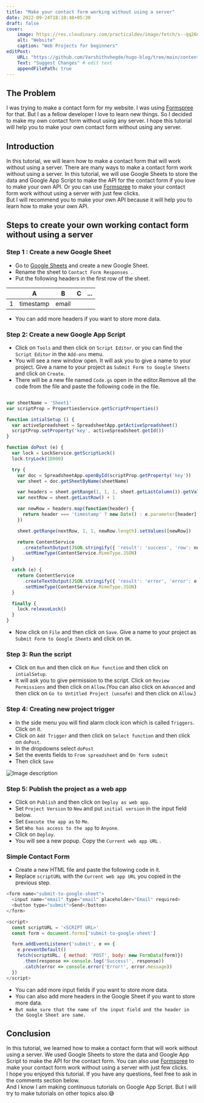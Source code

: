 ```yaml
---
title: "Make your contact form working without using a server"
date: 2022-09-24T18:10:48+05:30
draft: false
cover: 
    image: https://res.cloudinary.com/practicaldev/image/fetch/s--qq26nJlf--/c_imagga_scale,f_auto,fl_progressive,h_420,q_auto,w_1000/https://dev-to-uploads.s3.amazonaws.com/uploads/articles/tf75xoqnbp955j5n2jps.png
    alt: "Website"
    caption: "Web Projects for beginners"
editPost:
    URL: "https://github.com/Varshithvhegde/hugo-blog/tree/main/content"
    Text: "Suggest Changes" # edit text
    appendFilePath: true
---
```


## The Problem

I was trying to make a contact form for my website. I was using [Formspree](https://formspree.io/) for that. But I as a fellow developer I love to learn new things. So I decided to make my own contact form without using any server. I hope this tutorial will help you to make your own contact form without using any server.

## Introduction

In this tutorial, we will learn how to make a contact form that will work without using a server.
There are many ways to make a contact form work without using a server. In this tutorial, we will use Google Sheets to store the data and Google App Script to make the API for the contact form if you love to make your own API.
Or you can use [Formspree](https://formspree.io/) to make your contact form work without using a server with just few clicks.  
But I will recommend you to make your own API because it will help you to learn how to make your own API.

## Steps to create your own working contact form without using a server

### Step 1 : Create a new Google Sheet

- Go to [Google Sheets](https://docs.google.com/spreadsheets/u/0/) and create a new Google Sheet.
- Rename the sheet to `Contact Form Responses `.
- Put the following headers in the first row of the sheet.

|   |     A     |   B   | C | ... |
|---|:---------:|:-----:|:-:|:---:|
| 1 | timestamp | email |   |     |

- You can add more headers if you want to store more data.

### Step 2: Create a new Google App Script

- Click on `Tools` and then click on `Script Editor`. or you can find the `Script Editor` in the `Add-ons` menu.
- You will see a new window open. It will ask you to give a name to your project. Give a name to your project as `Submit Form to Google Sheets` and click on `Create`.
- There will be a new file named `Code.gs` open in the editor.Remove all the code from the file and paste the following code in the file.

```js

var sheetName = 'Sheet1'
var scriptProp = PropertiesService.getScriptProperties()

function intialSetup () {
  var activeSpreadsheet = SpreadsheetApp.getActiveSpreadsheet()
  scriptProp.setProperty('key', activeSpreadsheet.getId())
}

function doPost (e) {
  var lock = LockService.getScriptLock()
  lock.tryLock(10000)

  try {
    var doc = SpreadsheetApp.openById(scriptProp.getProperty('key'))
    var sheet = doc.getSheetByName(sheetName)

    var headers = sheet.getRange(1, 1, 1, sheet.getLastColumn()).getValues()[0]
    var nextRow = sheet.getLastRow() + 1

    var newRow = headers.map(function(header) {
      return header === 'timestamp' ? new Date() : e.parameter[header]
    })

    sheet.getRange(nextRow, 1, 1, newRow.length).setValues([newRow])

    return ContentService
      .createTextOutput(JSON.stringify({ 'result': 'success', 'row': nextRow }))
      .setMimeType(ContentService.MimeType.JSON)
  }

  catch (e) {
    return ContentService
      .createTextOutput(JSON.stringify({ 'result': 'error', 'error': e }))
      .setMimeType(ContentService.MimeType.JSON)
  }

  finally {
    lock.releaseLock()
  }
}
```

- Now click on `File` and then click on `Save`. Give a name to your project as `Submit Form to Google Sheets` and click on `OK`.

### Step 3: Run the script

- Click on `Run` and then click on `Run function` and then click on `intialSetup`.
- It will ask you to give permission to the script. Click on `Review Permissions` and then click on `Allow`.(You can also click on `Advanced` and then click on `Go to Untitled Project (unsafe)` and then click on `Allow`.)

### Step 4: Creating new project trigger

- In the side menu you will find alarm clock icon which is called `Triggers`. Click on it.
- Click on `Add Trigger` and then click on `Select function` and then click on `doPost`.
- In the dropdowns select `doPost`
- Set the events fields to `From spreadsheet` and `On form submit`
- Then click `Save`


![Image description](https://dev-to-uploads.s3.amazonaws.com/uploads/articles/gs9dwm9qn2l4n46tfht2.png)





### Step 5: Publish the project as a web app

- Click on `Publish` and then click on `Deploy as web app`.
- Set `Project Version` to `New` and put `initial version` in the input field below.
- Set `Execute the app as` to `Me`.
- Set `Who has access to the app` to `Anyone`.
- Click on `Deploy`.
- You will see a new popup. Copy the `Current web app URL` .

### Simple Contact Form

- Create a new HTML file and paste the following code in it.
- Replace `scriptURL` with the `Current web app URL` you copied in the previous step.

```js
<form name="submit-to-google-sheet">
  <input name="email" type="email" placeholder="Email" required>
  <button type="submit">Send</button>
</form>

<script>
  const scriptURL = '<SCRIPT URL>'
  const form = document.forms['submit-to-google-sheet']

  form.addEventListener('submit', e => {
    e.preventDefault()
    fetch(scriptURL, { method: 'POST', body: new FormData(form)})
      .then(response => console.log('Success!', response))
      .catch(error => console.error('Error!', error.message))
  })
</script>
```

- You can add more input fields if you want to store more data.
- You can also add more headers in the Google Sheet if you want to store more data.
- `But make sure that the name of the input field and the header in the Google Sheet are same.`

## Conclusion

In this tutorial, we learned how to make a contact form that will work without using a server. We used Google Sheets to store the data and Google App Script to make the API for the contact form. You can also use [Formspree](https://formspree.io/) to make your contact form work without using a server with just few clicks.  
I hope you enjoyed this tutorial. If you have any questions, feel free to ask in the comments section below.  
And I know I am making continuous tutorials on Google App Script. But I will try to make tutorials on other topics also.😅